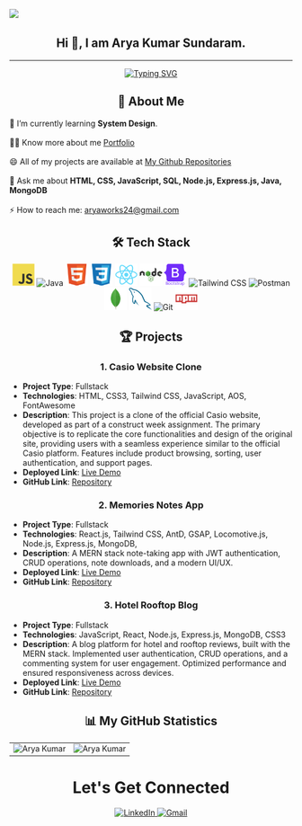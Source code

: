 ![](https://raw.githubusercontent.com/halfrost/halfrost/master/icons/header_.png)

<h2 align="center">Hi 👋, I am Arya Kumar Sundaram.</h2>

<hr>
<div align="center">
  <a align="center" href="https://git.io/typing-svg">
    <img src="https://readme-typing-svg.demolab.com?font=Fira+Code&pause=1000&width=435&lines=I+am+a+Full+Stack+Developer.💻;Interested+in+working+with+Team.;Curious+to+learn+new+things+!" alt="Typing SVG" />
  </a>
</div>

<h2 align="center">💫 About Me </h2>

🌱 I’m currently learning **System Design**.
<br><br>
👨‍💻 Know more about me <a href="https://aryaportfolio-nine.vercel.app/">Portfolio</a>
<br><br>
😄 All of my projects are available at <a href="https://github.com/AryaKS01?tab=repositories">My Github Repositories</a>
<br><br>
💬 Ask me about **HTML, CSS, JavaScript, SQL, Node.js, Express.js, Java, MongoDB**
<br><br>
⚡ How to reach me: aryaworks24@gmail.com

<h2 align="center">🛠️ Tech Stack</h2>

<p align="center">
  <img src="https://raw.githubusercontent.com/devicons/devicon/master/icons/javascript/javascript-original.svg" alt="JavaScript" width="40" height="40"/>
  <img src="https://www.vectorlogo.zone/logos/java/java-horizontal.svg" alt="Java" width="40" height="40"/>
  <img src="https://raw.githubusercontent.com/devicons/devicon/master/icons/html5/html5-original.svg" alt="HTML5" width="40" height="40"/>
  <img src="https://raw.githubusercontent.com/devicons/devicon/master/icons/css3/css3-original.svg" alt="CSS3" width="40" height="40"/>
  <img src="https://raw.githubusercontent.com/devicons/devicon/master/icons/react/react-original.svg" alt="React" width="40" height="40"/>
  <img src="https://raw.githubusercontent.com/devicons/devicon/master/icons/nodejs/nodejs-original-wordmark.svg" alt="Node.js" width="40" height="40"/>
  <img src="https://raw.githubusercontent.com/devicons/devicon/master/icons/bootstrap/bootstrap-plain-wordmark.svg" alt="Bootstrap" width="40" height="40"/>
  <img src="https://www.vectorlogo.zone/logos/tailwindcss/tailwindcss-icon.svg" alt="Tailwind CSS" width="40" height="40"/>
  <img src="https://www.vectorlogo.zone/logos/getpostman/getpostman-icon.svg" alt="Postman" width="40" height="40"/>
  <img src="https://raw.githubusercontent.com/devicons/devicon/master/icons/mongodb/mongodb-original.svg" alt="MongoDB" width="40" height="40"/>
  <img src="https://raw.githubusercontent.com/devicons/devicon/master/icons/mysql/mysql-original.svg" alt="MySQL" width="40" height="40"/>
  <img src="https://www.vectorlogo.zone/logos/git-scm/git-scm-icon.svg" alt="Git" width="40" height="40"/>
  <img src="https://raw.githubusercontent.com/devicons/devicon/master/icons/npm/npm-original-wordmark.svg" alt="npm" width="40" height="40"/>
</p>

<h2 align="center">🏆 Projects</h2>

<h3 align="center">1. Casio Website Clone</h3>

- **Project Type**: Fullstack  
- **Technologies**: HTML, CSS3, Tailwind CSS, JavaScript, AOS, FontAwesome  
- **Description**: This project is a clone of the official Casio website, developed as part of a construct week assignment. The primary objective is to replicate the core functionalities and design of the original site, providing users with a seamless experience similar to the official Casio platform. Features include product browsing, sorting, user authentication, and support pages.  
- **Deployed Link**: [Live Demo](https://beamish-swan-e2cb71.netlify.app/)  
- **GitHub Link**: [Repository](https://github.com/AryaKS01/Construct_Week_Casio_Website?tab=readme-ov-file)  

<h3 align="center">2. Memories Notes App</h3>

- **Project Type**: Fullstack  
- **Technologies**: React.js, Tailwind CSS, AntD, GSAP, Locomotive.js, Node.js, Express.js, MongoDB, 
- **Description**: A MERN stack note-taking app with JWT authentication, CRUD operations, note downloads, and a modern UI/UX.  
- **Deployed Link**: [Live Demo](https://memories-a-note-app-main-1efy.vercel.app/)  
- **GitHub Link**: [Repository](https://github.com/AryaKS01/Memories-a-note-app-main)  

<h3 align="center">3. Hotel Rooftop Blog</h3>

- **Project Type**: Fullstack  
- **Technologies**: JavaScript, React, Node.js, Express.js, MongoDB, CSS3  
- **Description**: A blog platform for hotel and rooftop reviews, built with the MERN stack. Implemented user authentication, CRUD operations, and a commenting system for user engagement. Optimized performance and ensured responsiveness across devices.  
- **Deployed Link**: [Live Demo](https://hotels-rooftop-blog-frontend.vercel.app/)  
- **GitHub Link**: [Repository](https://github.com/AryaKS01/Hotel_Rooftop_Blog)  

<h2 align="center">📊 My GitHub Statistics</h2>

<div align="center">
  <table>
    <tr>
      <td>
        <img src="https://github-readme-stats.vercel.app/api?username=AryaKS01&include_all_commits=true&count_private=true&show_icons=true&line_height=20&title_color=7A7ADB&icon_color=2234AE&text_color=D3D3D3&bg_color=0,000000,130F40" alt="Arya Kumar" />
      </td>
      <td>
        <img src="https://github-readme-stats.vercel.app/api/top-langs?username=AryaKS01&show_icons=true&locale=en&layout=compact&title_color=7A7ADB&icon_color=2234AE&text_color=D3D3D3&bg_color=0,000000,130F40" alt="Arya Kumar" />
      </td>
    </tr>
  </table>
</div>

<h1 align="center">Let's Get Connected</h1>

<div align="center">
  <a href="https://www.linkedin.com/in/arya-kumar-sundaram-888263320" target="_blank">
    <img alt="LinkedIn" src="https://img.shields.io/badge/linkedin%20-%230077B5.svg?&style=for-the-badge&logo=linkedin&logoColor=white" />
  </a>
  <a href="mailto:aryaworks24@gmail.com">
    <img alt="Gmail" src="https://img.shields.io/badge/Gmail-D14836?style=for-the-badge&logo=gmail&logoColor=white" />
  </a>
</div>
